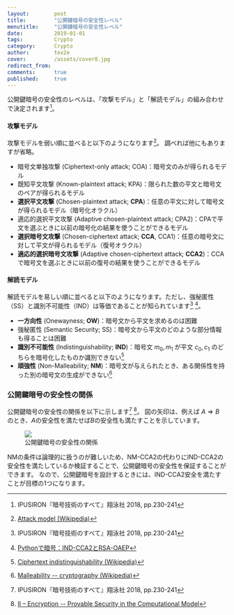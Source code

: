 ```yaml
---
layout:        post
title:         "公開鍵暗号の安全性レベル"
menutitle:     "公開鍵暗号の安全性レベル"
date:          2019-01-01
tags:          Crypto
category:      Crypto
author:        tex2e
cover:         /assets/cover8.jpg
redirect_from:
comments:      true
published:     true
---
```


公開鍵暗号の安全性のレベルは、「攻撃モデル」と「解読モデル」の組み合わせで決定されます[^IPUSIRON]。

#### 攻撃モデル

攻撃モデルを弱い順に並べると以下のようになります[^attack_models]。
調べれば他にもありますが省略。

- 暗号文単独攻撃 (Ciphertext-only attack; COA)：暗号文のみが得られるモデル
- 既知平文攻撃 (Known-plaintext attack; KPA)：限られた数の平文と暗号文のペアが得られるモデル
- **選択平文攻撃** (Chosen-plaintext attack; **CPA**)：任意の平文に対して暗号文が得られるモデル（暗号化オラクル）
- 適応的選択平文攻撃 (Adaptive chosen-plaintext attack; CPA2)：CPAで平文を選ぶときに以前の暗号化の結果を使うことができるモデル
- **選択暗号文攻撃** (Chosen-ciphertext attack; **CCA**, CCA1)：任意の暗号文に対して平文が得られるモデル（復号オラクル）
- **適応的選択暗号文攻撃** (Adaptive chosen-ciphertext attack; **CCA2**)：CCAで暗号文を選ぶときに以前の復号の結果を使うことができるモデル

#### 解読モデル

解読モデルを易しい順に並べると以下のようになります。ただし、強秘匿性（SS）と識別不可能性（IND）は等価であることが知られています[^IPUSIRON] [^qiita]。

- **一方向性** (Onewayness; **OW**)：暗号文から平文を求めるのは困難
- 強秘匿性 (Semantic Security; SS)：暗号文から平文のどのような部分情報も得ることは困難
- **識別不可能性** (Indistinguishability; **IND**)：暗号文 $m_0, m_1$ が平文 $c_0, c_1$ のどちらを暗号化したものか識別できない[^indistinguishability]
- **頑強性** (Non-Malleability; **NM**)：暗号文が与えられたとき、ある関係性を持った別の暗号文の生成ができない[^Malleability]

[^IPUSIRON]: IPUSIRON『暗号技術のすべて』翔泳社 2018, pp.230-241
[^attack_models]: [Attack model (Wikipedia)](https://en.wikipedia.org/wiki/Attack_model)
[^Malleability]: [Malleability -- cryptography (Wikipedia)](https://en.wikipedia.org/wiki/Malleability_%28cryptography%29)
[^qiita]: [Pythonで暗号：IND-CCA2とRSA-OAEP](https://qiita.com/tibigame/items/8c49fee0fff620f69888)
[^indistinguishability]: [Ciphertext indistinguishability (Wikipedia)](https://en.wikipedia.org/wiki/Ciphertext_indistinguishability)

### 公開鍵暗号の安全性の関係

公開鍵暗号の安全性の関係を以下に示します[^IPUSIRON] [^david]。
図の矢印は、例えば $A \Rightarrow B$ のとき、$A$の安全性を満たせば$B$の安全性も満たすことを示しています。

<figure>
<img src="{{ site.baseurl }}/media/post/tikz/crypto-security-relation.png" />
<figcaption>公開鍵暗号の安全性の関係</figcaption>
</figure>

NMの条件は論理的に扱うのが難しいため、NM-CCA2の代わりにIND-CCA2の安全性を満たしているか検証することで、公開鍵暗号の安全性を保証することができます。
なので、公開鍵暗号を設計するときには、IND-CCA2安全を満たすことが目標の1つになります。

[^david]: [II – Encryption -- Provable Security in the Computational Model](https://www.di.ens.fr/david.pointcheval/enseignement/mpri2/cm2.pdf)
